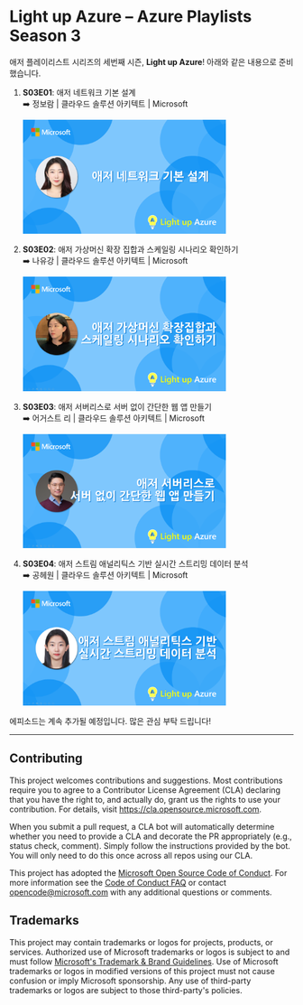 # Light up Azure &ndash; Azure Playlists Season 3

애저 플레이리스트 시리즈의 세번째 시즌, **Light up Azure**! 아래와 같은 내용으로 준비했습니다.

1. **S03E01**: 애저 네트워크 기본 설계<br>
   ➡️ 정보람 | 클라우드 솔루션 아키텍트 | Microsoft

    <div>
      <a href="https://aka.ms/lua/ep1" target="_blank"><img src="./assets/thumbnail.anna.jeong.png" style="width: 360px;" alt="썸네일 - 정보람"></a>
    </div>

2. **S03E02**: 애저 가상머신 확장 집합과 스케일링 시나리오 확인하기<br>
   ➡️ 나유강 | 클라우드 솔루션 아키텍트 | Microsoft

    <div>
      <a href="https://aka.ms/lua/ep2" target="_blank"><img src="./assets/thumbnail.youkhang.rha.png" style="width: 360px;" alt="썸네일 - 나유강"></a>
    </div>

3. **S03E03**: 애저 서버리스로 서버 없이 간단한 웹 앱 만들기<br>
   ➡️ 어거스트 리 | 클라우드 솔루션 아키텍트 | Microsoft

    <div>
      <a href="https://aka.ms/lua/ep3" target="_blank"><img src="./assets/thumbnail.august.lee.png" style="width: 360px;" alt="썸네일 - 어거스트 리"></a>
    </div>

4. **S03E04**: 애저 스트림 애널리틱스 기반 실시간 스트리밍 데이터 분석<br>
   ➡️ 공헤원 | 클라우드 솔루션 아키텍트 | Microsoft

    <div>
      <a href="https://aka.ms/lua/ep4" target="_blank"><img src="./assets/thumbnail.hyewon.kong.png" style="width: 360px;" alt="썸네일 - 공혜원"></a>
    </div>

에피소드는 계속 추가될 예정입니다. 많은 관심 부탁 드립니다!

---

## Contributing

This project welcomes contributions and suggestions.  Most contributions require you to agree to a
Contributor License Agreement (CLA) declaring that you have the right to, and actually do, grant us
the rights to use your contribution. For details, visit https://cla.opensource.microsoft.com.

When you submit a pull request, a CLA bot will automatically determine whether you need to provide
a CLA and decorate the PR appropriately (e.g., status check, comment). Simply follow the instructions
provided by the bot. You will only need to do this once across all repos using our CLA.

This project has adopted the [Microsoft Open Source Code of Conduct](https://opensource.microsoft.com/codeofconduct/).
For more information see the [Code of Conduct FAQ](https://opensource.microsoft.com/codeofconduct/faq/) or
contact [opencode@microsoft.com](mailto:opencode@microsoft.com) with any additional questions or comments.

## Trademarks

This project may contain trademarks or logos for projects, products, or services. Authorized use of Microsoft 
trademarks or logos is subject to and must follow 
[Microsoft's Trademark & Brand Guidelines](https://www.microsoft.com/en-us/legal/intellectualproperty/trademarks/usage/general).
Use of Microsoft trademarks or logos in modified versions of this project must not cause confusion or imply Microsoft sponsorship.
Any use of third-party trademarks or logos are subject to those third-party's policies.
